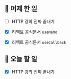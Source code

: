 ## 🐣 어제 한 일

- [ ] HTTP 강의 진짜 끝내기
- [x] 리액트 공식문서 `useMemo`
- [x] 리액트 공식문서 `useCallback`



## 🐤 오늘 할 일

- [x] HTTP 강의 진짜 끝내기